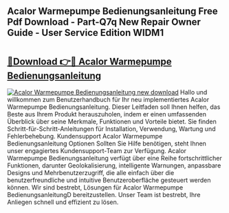 ## Acalor Warmepumpe Bedienungsanleitung Free Pdf Download - Part-Q7q New Repair Owner Guide - User Service Edition WIDM1

# <h2><a href="http://df1qqli.blite.top/?on=Acalor+Warmepumpe+Bedienungsanleitung">🔗Download 👉🔴 Acalor Warmepumpe Bedienungsanleitung</a></h2>

[![Acalor Warmepumpe Bedienungsanleitung new download](https://i.imgur.com/lujVjoI.png)](http://df1qqli.blite.top/?on=Acalor+Warmepumpe+Bedienungsanleitung)
Hallo und willkommen zum Benutzerhandbuch für Ihr neu implementiertes Acalor Warmepumpe Bedienungsanleitung. Dieser Leitfaden soll Ihnen helfen, das Beste aus Ihrem Produkt herauszuholen, indem er einen umfassenden Überblick über seine Merkmale, Funktionen und Vorteile bietet. Sie finden Schritt-für-Schritt-Anleitungen für Installation, Verwendung, Wartung und Fehlerbehebung. Kundensupport Acalor Warmepumpe Bedienungsanleitung Optionen Sollten Sie Hilfe benötigen, steht Ihnen unser engagiertes Kundensupport-Team zur Verfügung. Acalor Warmepumpe Bedienungsanleitung verfügt über eine Reihe fortschrittlicher Funktionen, darunter Geolokalisierung, intelligente Warnungen, anpassbare Designs und Mehrbenutzerzugriff, die alle einfach über die benutzerfreundliche und intuitive Benutzeroberfläche gesteuert werden können. Wir sind bestrebt, Lösungen für Acalor Warmepumpe BedienungsanleitungD bereitzustellen. Unser Team ist bestrebt, Ihre Anliegen schnell und effizient zu lösen.
